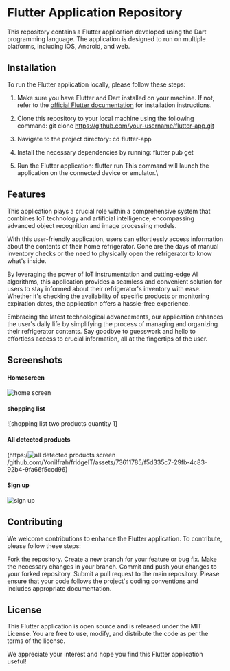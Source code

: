 # Flutter Application Repository
This repository contains a Flutter application developed using the Dart programming language. The application is designed to run on multiple platforms, including iOS, Android, and web.

## Installation
To run the Flutter application locally, please follow these steps:

1. Make sure you have Flutter and Dart installed on your machine. If not, refer to the [official Flutter documentation](https://flutter.dev/docs/get-started/install) for installation instructions.

2. Clone this repository to your local machine using the following command:
  git clone https://github.com/your-username/flutter-app.git

3. Navigate to the project directory:
  cd flutter-app

4. Install the necessary dependencies by running:
  flutter pub get
  
5. Run the Flutter application:
  flutter run
  This command will launch the application on the connected device or emulator.\


## Features
This application plays a crucial role within a comprehensive system that combines IoT technology and artificial intelligence, encompassing advanced object recognition and image processing models.

With this user-friendly application, users can effortlessly access information about the contents of their home refrigerator. Gone are the days of manual inventory checks or the need to physically open the refrigerator to know what's inside.

By leveraging the power of IoT instrumentation and cutting-edge AI algorithms, this application provides a seamless and convenient solution for users to stay informed about their refrigerator's inventory with ease. Whether it's checking the availability of specific products or monitoring expiration dates, the application offers a hassle-free experience.

Embracing the latest technological advancements, our application enhances the user's daily life by simplifying the process of managing and organizing their refrigerator contents. Say goodbye to guesswork and hello to effortless access to crucial information, all at the fingertips of the user.

## Screenshots
#### Homescreen
![home screen](https://github.com/YoniIfrah/fridgeIT/assets/73611785/5fc1d91f-2400-4768-a06c-92684b29e2e4)
#### shopping list
![shopping list two products quantity 1]
#### All detected products
(https:/![all detected products screen](https://github.com/YoniIfrah/fridgeIT/assets/73611785/248fa838-e4bd-4b4b-b86b-cf429d4c0e93)
/github.com/YoniIfrah/fridgeIT/assets/73611785/f5d335c7-29fb-4c83-92b4-9fa66f5ccd96)
#### Sign up
![sign up](https://github.com/YoniIfrah/fridgeIT/assets/73611785/a0d92097-ecfc-435c-8325-37093b59ba6f)


## Contributing
We welcome contributions to enhance the Flutter application. To contribute, please follow these steps:

Fork the repository.
Create a new branch for your feature or bug fix.
Make the necessary changes in your branch.
Commit and push your changes to your forked repository.
Submit a pull request to the main repository.
Please ensure that your code follows the project's coding conventions and includes appropriate documentation.

## License
This Flutter application is open source and is released under the MIT License. You are free to use, modify, and distribute the code as per the terms of the license.


We appreciate your interest and hope you find this Flutter application useful!
